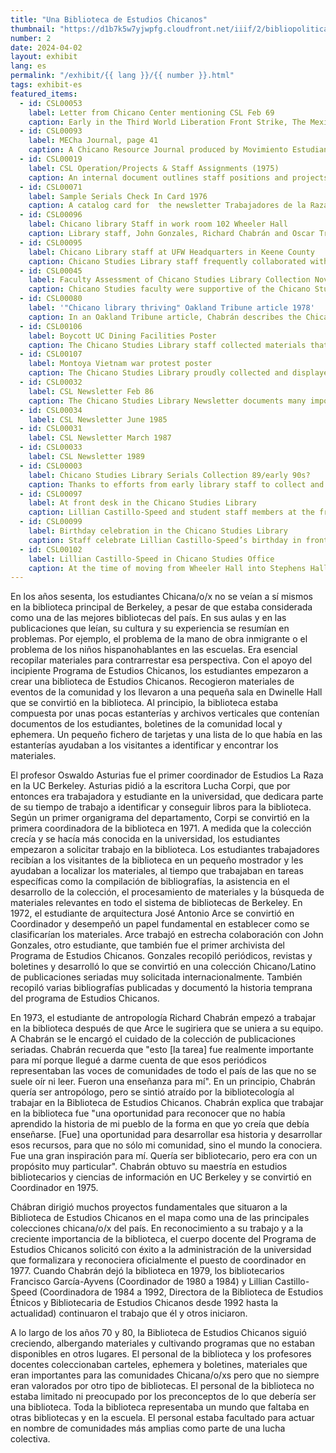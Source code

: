 ```yaml
---
title: "Una Biblioteca de Estudios Chicanos"
thumbnail: "https://d1b7k5w7yjwpfg.cloudfront.net/iiif/2/bibliopolitica_CSL00080_CSL00080_001/full/800,/0/default.jpg"
number: 2
date: 2024-04-02
layout: exhibit
lang: es
permalink: "/exhibit/{{ lang }}/{{ number }}.html"
tags: exhibit-es
featured_items:
  - id: CSL00053
    label: Letter from Chicano Center mentioning CSL Feb 69
    caption: Early in the Third World Liberation Front Strike, The Mexican-American Student Confederation made plans for a Chicano library and began to solicit donations of newspapers such as Compass, a Mexican-American Newspaper from Houston, Texas to begin collecting materials.
  - id: CSL00093
    label: MECha Journal, page 41
    caption: A Chicano Resource Journal produced by Movimiento Estudiantil Chicano de Aztlán (MEChA), U.C. Berkeley in 1972 documents the early history and goals of the Chicano Studies Library
  - id: CSL00019
    label: CSL Operation/Projects & Staff Assignments (1975)
    caption: An internal document outlines staff positions and projects at the Chicano Studies Library, showing the names of work study students who built and maintained the library.
  - id: CSL00071
    label: Sample Serials Check In Card 1976
    caption: A catalog card for  the newsletter Trabajadores de la Raza documents how the Chicano Studies library tracked periodicals, some of which had irregular publication cycles
  - id: CSL00096
    label: Chicano library Staff in work room 102 Wheeler Hall
    caption: Library staff, John Gonzales, Richard Chabrán and Oscar Treviño take a break in the library work room in Wheeler Hall
  - id: CSL00095
    label: Chicano Library staff at UFW Headquarters in Keene County
    caption: Chicano Studies Library staff frequently collaborated with community groups. In this photo, Professor Juan Rodriguez,Chicano Studies Library staff and Librarian Rafaela Castro visited the United Farm Workers (UFW) library to advise on the UFW archive.
  - id: CSL00045
    label: Faculty Assessment of Chicano Studies Library Collection Nov. 1976
    caption: Chicano Studies faculty were supportive of the Chicano Studies Library and lent their subject expertise to help library staff assess the collection 
  - id: CSL00080
    label: '"Chicano library thriving" Oakland Tribune article 1978'
    caption: In an Oakland Tribune article, Chabrán describes the Chicano Studies Library and mentions plans for the Chicano Periodical Index
  - id: CSL00106
    label: Boycott UC Dining Facilities Poster
    caption: The Chicano Studies Library staff collected materials that might not be collected by more traditional libraries, including poster art by local activists and artists like this one protesting the dining facilities serving grapes while the United Farm Workers were boycotting them.
  - id: CSL00107
    label: Montoya Vietnam war protest poster
    caption: The Chicano Studies Library proudly collected and displayed artwork by local and emerging Chicanx artists, including work from Malaquías Montoya who taught non-traditional art classes at the Chicano Art Center, located off campus.
  - id: CSL00032
    label: CSL Newsletter Feb 86
    caption: The Chicano Studies Library Newsletter documents many important activities and moments in the library’s history. Lillian Castillo-Speed collaborated with publications editor Carolyn Soto to publish the newsletters once a month from [list years]. The newsletter shared library news, collections updates and outlined ongoing library projects including the Chicano Periodical Index and Chicano Database. 
  - id: CSL00034
    label: CSL Newsletter June 1985
  - id: CSL00031
    label: CSL Newsletter March 1987
  - id: CSL00033
    label: CSL Newsletter 1989
  - id: CSL00003
    label: Chicano Studies Library Serials Collection 89/early 90s?
    caption: Thanks to efforts from early library staff to collect and microfilm Chicano newspapers, the Chicano Studies Library Serials collection remains one of the key Chicano serials collections in the world.
  - id: CSL00097
    label: At front desk in the Chicano Studies Library
    caption: Lillian Castillo-Speed and student staff members at the front desk of the Chicano Studies Library in 1993. Artwork decorates the walls.
  - id: CSL00099
    label: Birthday celebration in the Chicano Studies Library
    caption: Staff celebrate Lillian Castillo-Speed’s birthday in front of the stacks in the Chicano Studies library in 1994
  - id: CSL00102
    label: Lillian Castillo-Speed in Chicano Studies Office
    caption: At the time of moving from Wheeler Hall into Stephens Hall, Castillo-Speed stands in an office of the Chicano Studies Library. This room was where the Chicano Database was updated and maintained. Staff used the blackboard to map out plans for the database.
---
```

En los años sesenta, los estudiantes Chicana/o/x no se veían a sí mismos en la biblioteca principal de Berkeley, a pesar de que estaba considerada como una de las mejores bibliotecas del país. En sus aulas y en las publicaciones que leían, su cultura y su experiencia se resumían en problemas.  Por ejemplo, el problema de la mano de obra inmigrante o el problema de los niños hispanohablantes en las escuelas.  Era esencial recopilar materiales para contrarrestar esa perspectiva. Con el apoyo del incipiente Programa de Estudios Chicanos, los estudiantes empezaron a crear una biblioteca de Estudios Chicanos. Recogieron materiales de eventos de la comunidad y los llevaron a una pequeña sala en Dwinelle Hall que se convirtió en la biblioteca. Al principio, la biblioteca estaba compuesta por unas pocas estanterías y archivos verticales que contenían documentos de los estudiantes, boletines de la comunidad local y ephemera. Un pequeño fichero de tarjetas y una lista de lo que había en las estanterías ayudaban a los visitantes a identificar y encontrar los materiales.

El profesor Oswaldo Asturias fue el primer coordinador de Estudios La Raza en la UC Berkeley.  Asturias pidió a la escritora Lucha Corpi, que por entonces era trabajadora y estudiante en la universidad, que dedicara parte de su tiempo de trabajo a identificar y conseguir libros para la biblioteca. Según un primer organigrama del departamento, Corpi se convirtió en la primera coordinadora de la biblioteca en 1971. A medida que la colección crecía y se hacía más conocida en la universidad, los estudiantes empezaron a solicitar trabajo en la biblioteca.  Los estudiantes trabajadores recibían a los visitantes de la biblioteca en un pequeño mostrador y les ayudaban a localizar los materiales, al tiempo que trabajaban en tareas específicas como la compilación de bibliografías, la asistencia en el desarrollo de la colección, el procesamiento de materiales y la búsqueda de materiales relevantes en todo el sistema de bibliotecas de Berkeley. En 1972, el estudiante de arquitectura José Antonio Arce se convirtió en Coordinador y desempeñó un papel fundamental en establecer como se clasificarían los materiales. Arce trabajó en estrecha colaboración con John Gonzales, otro estudiante, que también fue el primer archivista del Programa de Estudios Chicanos.  Gonzales recopiló periódicos, revistas y boletines y desarrolló lo que se convirtió en una colección Chicano/Latino de publicaciones seriadas muy solicitada internacionalmente. También recopiló varias bibliografías publicadas y documentó la historia temprana del programa de Estudios Chicanos. 

En 1973, el estudiante de antropología Richard Chabrán empezó a trabajar en la biblioteca después de que Arce le sugiriera que se uniera a su equipo. A Chabrán se le encargó el cuidado de la colección de publicaciones seriadas. Chabrán recuerda que "esto [la tarea] fue realmente importante para mí porque llegué a darme cuenta de que esos periódicos representaban las voces de comunidades de todo el país de las que no se suele oír ni leer. Fueron una enseñanza para mí". En un principio, Chabrán quería ser antropólogo, pero se sintió atraído por la bibliotecología al trabajar en la Biblioteca de Estudios Chicanos. Chabrán explica que trabajar en la biblioteca fue "una oportunidad para reconocer que no había aprendido la historia de mi pueblo de la forma en que yo creía que debía enseñarse. [Fue] una oportunidad para desarrollar esa historia y desarrollar esos recursos, para que no sólo mi comunidad, sino el mundo la conociera. Fue una gran inspiración para mí. Quería ser bibliotecario, pero era con un propósito muy particular". Chabrán obtuvo su maestría en estudios bibliotecarios y ciencias de información en UC Berkeley y se convirtió en Coordinador en 1975.  

Chábran dirigió muchos proyectos fundamentales que situaron a la Biblioteca de Estudios Chicanos en el mapa como una de las principales colecciones chicana/o/x del país. En reconocimiento a su trabajo y a la creciente importancia de la biblioteca, el cuerpo docente del Programa de Estudios Chicanos solicitó con éxito a la administración de la universidad que formalizara y reconociera oficialmente el puesto de coordinador en 1977. Cuando Chabrán dejó la biblioteca en 1979, los bibliotecarios Francisco García-Ayvens (Coordinador de 1980 a 1984) y Lillian Castillo-Speed (Coordinadora de 1984 a 1992, Directora de la Biblioteca de Estudios Étnicos y Bibliotecaria de Estudios Chicanos desde 1992 hasta la actualidad) continuaron el trabajo que él y otros iniciaron.  

A lo largo de los años 70 y 80, la Biblioteca de Estudios Chicanos siguió creciendo, albergando materiales y cultivando programas que no estaban disponibles en otros lugares. El personal de la biblioteca y los profesores docentes coleccionaban carteles, ephemera y boletines, materiales que eran importantes para las comunidades Chicana/o/xs pero que no siempre eran valorados por otro tipo de bibliotecas. El personal de la biblioteca no estaba limitado ni preocupado por los preconceptos de lo que debería ser una biblioteca. Toda la biblioteca representaba un mundo que faltaba en otras bibliotecas y en la escuela. El personal estaba facultado para actuar en nombre de comunidades más amplias como parte de una lucha colectiva. 


